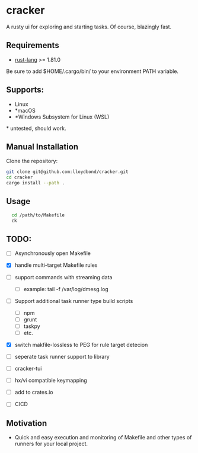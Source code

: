 # cracker
A rusty ui for exploring and starting tasks. Of course, blazingly fast.

## Requirements

* [rust-lang](https://www.rust-lang.org/) >= 1.81.0

Be sure to add $HOME/.cargo/bin/ to your environment PATH variable.
## Supports:

-   Linux
-  *macOS
-  *Windows Subsystem for Linux (WSL)

\* untested, should work.

## Manual Installation

Clone the repository:

```bash
git clone git@github.com:lloydbond/cracker.git
cd cracker
cargo install --path .

```

## Usage

```bash
  cd /path/to/Makefile
  ck
```

## TODO:
- [ ] Asynchronously open Makefile
- [x] handle multi-target Makefile rules
- [ ] support commands with streaming data
  - [ ] example: tail -f /var/log/dmesg.log
- [ ] Support additional task runner type build scripts
  - [ ] npm
  - [ ] grunt
  - [ ] taskpy
  - [ ] etc.
- [x] switch makfile-lossless to PEG for rule target detecion
- [ ] seperate task runner support to library
- [ ] cracker-tui
- [ ] hx/vi compatible keymapping
- [ ] add to crates.io
- [ ] CICD


## Motivation

* Quick and easy execution and monitoring of Makefile and other types of runners for your local project.
